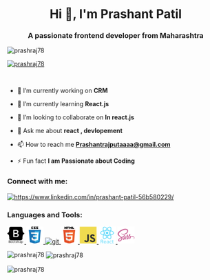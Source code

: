<h1 align="center">Hi 👋, I'm Prashant Patil</h1>
<h3 align="center">A passionate frontend developer from Maharashtra</h3>
<p align="left"> <img src="https://komarev.com/ghpvc/?username=prashraj78&label=Profile%20views&color=0e75b6&style=flat" alt="prashraj78" /> </p>

<p align="left"> <a href="https://github.com/ryo-ma/github-profile-trophy"><img src="https://github-profile-trophy.vercel.app/?username=prashraj78" alt="prashraj78" /></a> </p>

<p align="left"> <a href="https://twitter.com/" target="blank"><img src="https://img.shields.io/twitter/follow/?logo=twitter&style=for-the-badge" alt="" /></a> </p>

- 🔭 I’m currently working on **CRM**

- 🌱 I’m currently learning **React.js**

- 👯 I’m looking to collaborate on **In react.js**

- 💬 Ask me about **react , devlopement**

- 📫 How to reach me **Prashantrajputaaaa@gmail.com**

- ⚡ Fun fact **I am Passionate about Coding**

<h3 align="left">Connect with me:</h3>
<p align="left">
<a href="https://linkedin.com/in/prashant-patil-56b580229/" target="blank"><img align="center" src="https://raw.githubusercontent.com/rahuldkjain/github-profile-readme-generator/master/src/images/icons/Social/linked-in-alt.svg" alt="https://www.linkedin.com/in/prashant-patil-56b580229/" height="30" width="40" /></a>
</p>

<h3 align="left">Languages and Tools:</h3>
<p align="left"> <a href="https://getbootstrap.com" target="_blank" rel="noreferrer"> <img src="https://raw.githubusercontent.com/devicons/devicon/master/icons/bootstrap/bootstrap-plain-wordmark.svg" alt="bootstrap" width="40" height="40"/> </a> <a href="https://www.w3schools.com/css/" target="_blank" rel="noreferrer"> <img src="https://raw.githubusercontent.com/devicons/devicon/master/icons/css3/css3-original-wordmark.svg" alt="css3" width="40" height="40"/> </a> <a href="https://git-scm.com/" target="_blank" rel="noreferrer"> <img src="https://www.vectorlogo.zone/logos/git-scm/git-scm-icon.svg" alt="git" width="40" height="40"/> </a> <a href="https://www.w3.org/html/" target="_blank" rel="noreferrer"> <img src="https://raw.githubusercontent.com/devicons/devicon/master/icons/html5/html5-original-wordmark.svg" alt="html5" width="40" height="40"/> </a> <a href="https://developer.mozilla.org/en-US/docs/Web/JavaScript" target="_blank" rel="noreferrer"> <img src="https://raw.githubusercontent.com/devicons/devicon/master/icons/javascript/javascript-original.svg" alt="javascript" width="40" height="40"/> </a> <a href="https://reactjs.org/" target="_blank" rel="noreferrer"> <img src="https://raw.githubusercontent.com/devicons/devicon/master/icons/react/react-original-wordmark.svg" alt="react" width="40" height="40"/> </a> <a href="https://sass-lang.com" target="_blank" rel="noreferrer"> <img src="https://raw.githubusercontent.com/devicons/devicon/master/icons/sass/sass-original.svg" alt="sass" width="40" height="40"/> </a> </p>

<p><img align="left" src="https://github-readme-stats.vercel.app/api/top-langs?username=prashraj78&show_icons=true&locale=en&layout=compact" alt="prashraj78" /></p>

<p>&nbsp;<img align="center" src="https://github-readme-stats.vercel.app/api?username=prashraj78&show_icons=true&locale=en" alt="prashraj78" /></p>

<p><img align="center" src="https://github-readme-streak-stats.herokuapp.com/?user=prashraj78&" alt="prashraj78" /></p>

